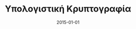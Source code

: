 ---
title: "Υπολογιστική Κρυπτογραφία"
collection: publications
category: books
permalink: /publication/2015-01-01-
date: 2015-01-01
venue: 'Σύνδεσμος Ελληνικών Ακαδημαϊκών Βιβλιοθηκών / Κάλλιπος'
citation: ' Aristeidis Pagourtzis,  Efstathios Zachos,  Panagiotis Grontas, &quot;Υπολογιστική Κρυπτογραφία.&quot; Σύνδεσμος Ελληνικών Ακαδημαϊκών Βιβλιοθηκών / Κάλλιπος, 2015.'

---